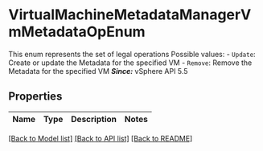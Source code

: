 # VirtualMachineMetadataManagerVmMetadataOpEnum

This enum represents the set of legal operations  Possible values: - `Update`: Create or update the Metadata for the specified VM - `Remove`: Remove the Metadata for the specified VM    ***Since:*** vSphere API 5.5 

## Properties
Name | Type | Description | Notes
------------ | ------------- | ------------- | -------------

[[Back to Model list]](../README.md#documentation-for-models) [[Back to API list]](../README.md#documentation-for-api-endpoints) [[Back to README]](../README.md)


